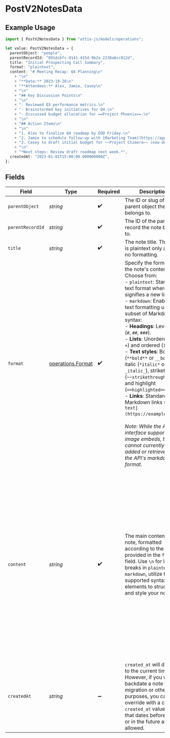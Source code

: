 # PostV2NotesData

## Example Usage

```typescript
import { PostV2NotesData } from "attio-js/models/operations";

let value: PostV2NotesData = {
  parentObject: "people",
  parentRecordId: "891dcbfc-9141-415d-9b2a-2238a6cc012d",
  title: "Initial Prospecting Call Summary",
  format: "plaintext",
  content: "# Meeting Recap: Q4 Planning\n"
    + "\n"
    + "**Date:** 2023-10-26\n"
    + "**Attendees:** Alex, Jamie, Casey\n"
    + "\n"
    + "## Key Discussion Points\n"
    + "\n"
    + "- Reviewed Q3 performance metrics.\n"
    + "- Brainstormed key initiatives for Q4.\n"
    + "- Discussed budget allocation for ==Project Phoenix==.\n"
    + "\n"
    + "## Action Items\n"
    + "\n"
    + "1. Alex to finalize Q4 roadmap by EOD Friday.\n"
    + "2. Jamie to schedule follow-up with [Marketing Team](https://app.attio.com/teams/marketing).\n"
    + "3. Casey to draft initial budget for ~~Project Chimera~~ (now deferred).\n"
    + "\n"
    + "*Next steps: Review draft roadmap next week.*",
  createdAt: "2023-01-01T15:00:00.000000000Z",
};
```

## Fields

| Field                                                                                                                                                                                                                                                                                                                                                                                                                                                                                                                                                                                                                                                                                                               | Type                                                                                                                                                                                                                                                                                                                                                                                                                                                                                                                                                                                                                                                                                                                | Required                                                                                                                                                                                                                                                                                                                                                                                                                                                                                                                                                                                                                                                                                                            | Description                                                                                                                                                                                                                                                                                                                                                                                                                                                                                                                                                                                                                                                                                                         | Example                                                                                                                                                                                                                                                                                                                                                                                                                                                                                                                                                                                                                                                                                                             |
| ------------------------------------------------------------------------------------------------------------------------------------------------------------------------------------------------------------------------------------------------------------------------------------------------------------------------------------------------------------------------------------------------------------------------------------------------------------------------------------------------------------------------------------------------------------------------------------------------------------------------------------------------------------------------------------------------------------------- | ------------------------------------------------------------------------------------------------------------------------------------------------------------------------------------------------------------------------------------------------------------------------------------------------------------------------------------------------------------------------------------------------------------------------------------------------------------------------------------------------------------------------------------------------------------------------------------------------------------------------------------------------------------------------------------------------------------------- | ------------------------------------------------------------------------------------------------------------------------------------------------------------------------------------------------------------------------------------------------------------------------------------------------------------------------------------------------------------------------------------------------------------------------------------------------------------------------------------------------------------------------------------------------------------------------------------------------------------------------------------------------------------------------------------------------------------------- | ------------------------------------------------------------------------------------------------------------------------------------------------------------------------------------------------------------------------------------------------------------------------------------------------------------------------------------------------------------------------------------------------------------------------------------------------------------------------------------------------------------------------------------------------------------------------------------------------------------------------------------------------------------------------------------------------------------------- | ------------------------------------------------------------------------------------------------------------------------------------------------------------------------------------------------------------------------------------------------------------------------------------------------------------------------------------------------------------------------------------------------------------------------------------------------------------------------------------------------------------------------------------------------------------------------------------------------------------------------------------------------------------------------------------------------------------------- |
| `parentObject`                                                                                                                                                                                                                                                                                                                                                                                                                                                                                                                                                                                                                                                                                                      | *string*                                                                                                                                                                                                                                                                                                                                                                                                                                                                                                                                                                                                                                                                                                            | :heavy_check_mark:                                                                                                                                                                                                                                                                                                                                                                                                                                                                                                                                                                                                                                                                                                  | The ID or slug of the parent object the note belongs to.                                                                                                                                                                                                                                                                                                                                                                                                                                                                                                                                                                                                                                                            | people                                                                                                                                                                                                                                                                                                                                                                                                                                                                                                                                                                                                                                                                                                              |
| `parentRecordId`                                                                                                                                                                                                                                                                                                                                                                                                                                                                                                                                                                                                                                                                                                    | *string*                                                                                                                                                                                                                                                                                                                                                                                                                                                                                                                                                                                                                                                                                                            | :heavy_check_mark:                                                                                                                                                                                                                                                                                                                                                                                                                                                                                                                                                                                                                                                                                                  | The ID of the parent record the note belongs to.                                                                                                                                                                                                                                                                                                                                                                                                                                                                                                                                                                                                                                                                    | 891dcbfc-9141-415d-9b2a-2238a6cc012d                                                                                                                                                                                                                                                                                                                                                                                                                                                                                                                                                                                                                                                                                |
| `title`                                                                                                                                                                                                                                                                                                                                                                                                                                                                                                                                                                                                                                                                                                             | *string*                                                                                                                                                                                                                                                                                                                                                                                                                                                                                                                                                                                                                                                                                                            | :heavy_check_mark:                                                                                                                                                                                                                                                                                                                                                                                                                                                                                                                                                                                                                                                                                                  | The note title. The title is plaintext only and has no formatting.                                                                                                                                                                                                                                                                                                                                                                                                                                                                                                                                                                                                                                                  | Initial Prospecting Call Summary                                                                                                                                                                                                                                                                                                                                                                                                                                                                                                                                                                                                                                                                                    |
| `format`                                                                                                                                                                                                                                                                                                                                                                                                                                                                                                                                                                                                                                                                                                            | [operations.Format](../../models/operations/format.md)                                                                                                                                                                                                                                                                                                                                                                                                                                                                                                                                                                                                                                                              | :heavy_check_mark:                                                                                                                                                                                                                                                                                                                                                                                                                                                                                                                                                                                                                                                                                                  | Specify the format for the note's content. Choose from:<br/>- `plaintext`: Standard text format where `\n` signifies a new line.<br/>- `markdown`: Enables rich text formatting using a subset of Markdown syntax:<br/>  - **Headings**: Levels 1-3 (`#`, `##`, `###`).<br/>  - **Lists**: Unordered (`-`, `*`, `+`) and ordered (`1.`, `2.`).<br/>  - **Text styles**: Bold (`**bold**` or `__bold__`), italic (`*italic*` or `_italic_`), strikethrough (`~~strikethrough~~`), and highlight (`==highlighted==`).<br/>  - **Links**: Standard Markdown links (`[link text](https://example.com)`).<br/><br/>  *Note: While the Attio interface supports image embeds, they cannot currently be added or retrieved via the API's markdown format.* |                                                                                                                                                                                                                                                                                                                                                                                                                                                                                                                                                                                                                                                                                                                     |
| `content`                                                                                                                                                                                                                                                                                                                                                                                                                                                                                                                                                                                                                                                                                                           | *string*                                                                                                                                                                                                                                                                                                                                                                                                                                                                                                                                                                                                                                                                                                            | :heavy_check_mark:                                                                                                                                                                                                                                                                                                                                                                                                                                                                                                                                                                                                                                                                                                  | The main content of the note, formatted according to the value provided in the `format` field. Use `\n` for line breaks in `plaintext`. For `markdown`, utilize the supported syntax elements to structure and style your note.                                                                                                                                                                                                                                                                                                                                                                                                                                                                                     | # Meeting Recap: Q4 Planning<br/><br/>**Date:** 2023-10-26<br/>**Attendees:** Alex, Jamie, Casey<br/><br/>## Key Discussion Points<br/><br/>- Reviewed Q3 performance metrics.<br/>- Brainstormed key initiatives for Q4.<br/>- Discussed budget allocation for ==Project Phoenix==.<br/><br/>## Action Items<br/><br/>1. Alex to finalize Q4 roadmap by EOD Friday.<br/>2. Jamie to schedule follow-up with [Marketing Team](https://app.attio.com/teams/marketing).<br/>3. Casey to draft initial budget for ~~Project Chimera~~ (now deferred).<br/><br/>*Next steps: Review draft roadmap next week.*                                                                                                           |
| `createdAt`                                                                                                                                                                                                                                                                                                                                                                                                                                                                                                                                                                                                                                                                                                         | *string*                                                                                                                                                                                                                                                                                                                                                                                                                                                                                                                                                                                                                                                                                                            | :heavy_minus_sign:                                                                                                                                                                                                                                                                                                                                                                                                                                                                                                                                                                                                                                                                                                  | `created_at` will default to the current time. However, if you wish to backdate a note for migration or other purposes, you can override with a custom `created_at` value. Note that dates before 1970 or in the future are not allowed.                                                                                                                                                                                                                                                                                                                                                                                                                                                                            | 2023-01-01T15:00:00.000000000Z                                                                                                                                                                                                                                                                                                                                                                                                                                                                                                                                                                                                                                                                                      |